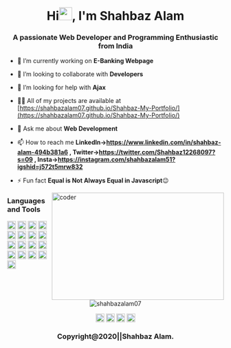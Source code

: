 <h1 align="center">Hi<img src="https://raw.githubusercontent.com/mPooja-15/mPooja-15/master/Hi.gif" width="30px">, I'm Shahbaz Alam</h1>
<h3 align="center">A passionate Web Developer and Programming Enthusiastic from India</h3>

- 🔭 I’m currently working on **E-Banking Webpage**

- 👯 I’m looking to collaborate with **Developers**

- 🤔 I’m looking for help with **Ajax**

- 👨‍💻 All of my projects are available at [https://shahbazalam07.github.io/Shahbaz-My-Portfolio/](https://shahbazalam07.github.io/Shahbaz-My-Portfolio/)

- 💬 Ask me about **Web Development**

- 📫 How to reach me **Linkedln->https://www.linkedin.com/in/shahbaz-alam-494b381a6 , Twitter->https://twitter.com/Shahbaz12268097?s=09 , Insta->https://instagram.com/shahbazalam51?igshid=j572t5mrw832**

- ⚡ Fun fact **Equal is Not Always Equal in Javascript**😉

<img align="right" height="250" width="400" alt="coder" src="https://theninehertz.com/wp-content/uploads/2020/06/full-stack-development.gif" />


### Languages and Tools

<p align="left"><img src="https://devicons.github.io/devicon/devicon.git/icons/vuejs/vuejs-original-wordmark.svg" alt="vuejs" width="20" height="20"/> <img src="https://devicons.github.io/devicon/devicon.git/icons/react/react-original-wordmark.svg" alt="react" width="20" height="20"/> <img src="https://devicons.github.io/devicon/devicon.git/icons/android/android-original-wordmark.svg" alt="android" width="20" height="20"/> <img src="https://devicons.github.io/devicon/devicon.git/icons/bootstrap/bootstrap-plain.svg" alt="bootstrap" width="20" height="20"/> <img src="https://devicons.github.io/devicon/devicon.git/icons/c/c-original.svg" alt="c" width="20" height="20"/> <img src="https://devicons.github.io/devicon/devicon.git/icons/coffeescript/coffeescript-original-wordmark.svg" alt="coffeescript" width="20" height="20"/> <img src="https://devicons.github.io/devicon/devicon.git/icons/cplusplus/cplusplus-original.svg" alt="cplusplus" width="20" height="20"/> <img src="https://devicons.github.io/devicon/devicon.git/icons/css3/css3-original-wordmark.svg" alt="css3" width="20" height="20"/> <img  src="https://devicons.github.io/devicon/devicon.git/icons/html5/html5-original-wordmark.svg" alt="html5" width="20" height="20"/> <img src="https://devicons.github.io/devicon/devicon.git/icons/java/java-original-wordmark.svg" alt="java" width="20" height="20"/> <img src="https://devicons.github.io/devicon/devicon.git/icons/javascript/javascript-original.svg" alt="javascript" width="20" height="20"/> <img src="https://devicons.github.io/devicon/devicon.git/icons/mongodb/mongodb-original-wordmark.svg" alt="mongodb" width="20" height="20"/> <img src="https://devicons.github.io/devicon/devicon.git/icons/mysql/mysql-original-wordmark.svg" alt="mysql" width="20" height="20"/> <img src="https://devicons.github.io/devicon/devicon.git/icons/php/php-original.svg" alt="php" width="20" height="20"/> <img src="https://devicons.github.io/devicon/devicon.git/icons/postgresql/postgresql-original-wordmark.svg" alt="postgresql" width="20" height="20"/> <img src="https://devicons.github.io/devicon/devicon.git/icons/redhat/redhat-original-wordmark.svg" alt="redhat" width="20" height="20"/> <img src="https://devicons.github.io/devicon/devicon.git/icons/nodejs/nodejs-original-wordmark.svg" alt="nodejs" width="20" height="20"/></p><p align="center"> <img src="https://github-readme-stats.vercel.app/api?username=shahbazalam07&show_icons=true" alt="shahbazalam07" /> </p>

<p align="center">
<a href="https://twitter.com/@shahbaz12268097" target="blank"><img align="center" src="https://cdn.jsdelivr.net/npm/simple-icons@3.0.1/icons/twitter.svg" alt="@shahbaz12268097" height="20" width="20" /></a>
<a href="https://linkedin.com/in/shahbaz alam" target="blank"><img align="center" src="https://cdn.jsdelivr.net/npm/simple-icons@3.0.1/icons/linkedin.svg" alt="shahbaz alam" height="20" width="20" /></a>
<a href="https://fb.com/shahbaz alam" target="blank"><img align="center" src="https://cdn.jsdelivr.net/npm/simple-icons@3.0.1/icons/facebook.svg" alt="shahbaz alam" height="20" width="20" /></a>
<a href="https://instagram.com/shahbazalam51" target="blank"><img align="center" src="https://cdn.jsdelivr.net/npm/simple-icons@3.0.1/icons/instagram.svg" alt="shahbazalam51" height="20" width="20" /></a>
</p>




<div align="center">

### Copyright@2020||Shahbaz Alam.

</div>
                                                         
